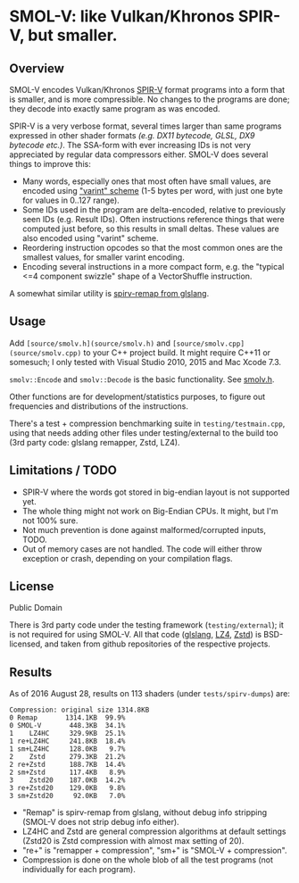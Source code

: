 # SMOL-V: like Vulkan/Khronos SPIR-V, but smaller.

## Overview

SMOL-V encodes Vulkan/Khronos [SPIR-V](https://www.khronos.org/registry/spir-v/)
format programs into a form that is smaller, and is more
compressible. No changes to the programs are done; they decode into exactly same program
as was encoded.

SPIR-V is a very verbose format, several times larger than same programs expressed in other
shader formats *(e.g. DX11 bytecode, GLSL, DX9 bytecode etc.)*. The SSA-form with ever increasing
IDs is not very appreciated by regular data compressors either. SMOL-V does several things
to improve this:

- Many words, especially ones that most often have small values, are encoded using
  ["varint" scheme](https://developers.google.com/protocol-buffers/docs/encoding) (1-5 bytes per
  word, with just one byte for values in 0..127 range).
- Some IDs used in the program are delta-encoded, relative to previously seen IDs (e.g. Result
  IDs). Often instructions reference things that were computed just before, so this results in
  small deltas. These values are also encoded using "varint" scheme.
- Reordering instruction opcodes so that the most common ones are the smallest values, for smaller
  varint encoding.
- Encoding several instructions in a more compact form, e.g. the "typical <=4 component swizzle"
  shape of a VectorShuffle instruction.

A somewhat similar utility is [spirv-remap from glslang](https://github.com/KhronosGroup/glslang/blob/master/README-spirv-remap.txt).


## Usage

Add `[source/smolv.h](source/smolv.h)` and `[source/smolv.cpp](source/smolv.cpp)` to your C++ project build.
It might require C++11 or somesuch; I only tested with Visual Studio 2010, 2015 and Mac Xcode 7.3.

`smolv::Encode` and `smolv::Decode` is the basic functionality. See [smolv.h](source/smolv.h).

Other functions are for development/statistics purposes, to figure out frequencies and
distributions of the instructions.

There's a test + compression benchmarking suite in `testing/testmain.cpp`, using that needs adding
other files under testing/external to the build too (3rd party code: glslang remapper, Zstd, LZ4).


## Limitations / TODO

- SPIR-V where the words got stored in big-endian layout is not supported yet.
- The whole thing might not work on Big-Endian CPUs. It might, but I'm not 100% sure.
- Not much prevention is done against malformed/corrupted inputs, TODO.
- Out of memory cases are not handled. The code will either throw exception
  or crash, depending on your compilation flags.


## License

Public Domain

There is 3rd party code under the testing framework (`testing/external`); it is not required for
using SMOL-V. All that code ([glslang](https://github.com/KhronosGroup/glslang),
[LZ4](https://github.com/Cyan4973/lz4), [Zstd](https://github.com/Cyan4973/zstd)) is BSD-licensed,
and taken from github repositories of the respective projects.


## Results

As of 2016 August 28, results on 113 shaders (under `tests/spirv-dumps`) are:

```
Compression: original size 1314.8KB
0 Remap       1314.1KB  99.9%
0 SMOL-V       448.3KB  34.1%
1    LZ4HC     329.9KB  25.1%
1 re+LZ4HC     241.8KB  18.4%
1 sm+LZ4HC     128.0KB   9.7%
2    Zstd      279.3KB  21.2%
2 re+Zstd      188.7KB  14.4%
2 sm+Zstd      117.4KB   8.9%
3    Zstd20    187.0KB  14.2%
3 re+Zstd20    129.0KB   9.8%
3 sm+Zstd20     92.0KB   7.0%
```

* "Remap" is spirv-remap from glslang, without debug info stripping (SMOL-V does not strip debug info either).
* LZ4HC and Zstd are general compression algorithms at default settings (Zstd20 is Zstd compression with almost max setting of 20).
* "re+" is "remapper + compression", "sm+" is "SMOL-V + compression".
* Compression is done on the whole blob of all the test programs (not individually for each program).
